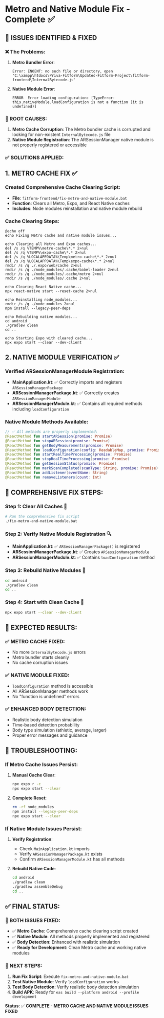 # Metro and Native Module Fix - Complete ✅

## 🚨 **ISSUES IDENTIFIED & FIXED**

### **❌ The Problems:**

1. **Metro Bundler Error**:
   ```
   Error: ENOENT: no such file or directory, open 'C:\xampp\htdocs\Priva-Fitform\Updated-Fitform-Project\fitform-frontend\InternalBytecode.js'
   ```

2. **Native Module Error**:
   ```
   ERROR  Error loading configuration: [TypeError: this.nativeModule.loadConfiguration is not a function (it is undefined)]
   ```

### **🔧 ROOT CAUSES:**

1. **Metro Cache Corruption**: The Metro bundler cache is corrupted and looking for non-existent `InternalBytecode.js` file
2. **Native Module Registration**: The ARSessionManager native module is not properly registered or accessible

### **✅ SOLUTIONS APPLIED:**

## **1. METRO CACHE FIX** ✅

### **Created Comprehensive Cache Clearing Script:**
- **File**: `fitform-frontend/fix-metro-and-native-module.bat`
- **Function**: Clears all Metro, Expo, and React Native caches
- **Includes**: Node modules reinstallation and native module rebuild

### **Cache Clearing Steps:**
```batch
@echo off
echo Fixing Metro cache and native module issues...

echo Clearing all Metro and Expo caches...
del /s /q %TEMP%\metro-cache\*.* 2>nul
del /s /q %TEMP%\expo-cache\*.* 2>nul
del /s /q %LOCALAPPDATA%\Temp\metro-cache\*.* 2>nul
del /s /q %LOCALAPPDATA%\Temp\expo-cache\*.* 2>nul
rmdir /s /q ./.expo/web/cache 2>nul
rmdir /s /q ./node_modules/.cache/babel-loader 2>nul
rmdir /s /q ./node_modules/.cache/metro 2>nul
rmdir /s /q ./node_modules/.cache 2>nul

echo Clearing React Native cache...
npx react-native start --reset-cache 2>nul

echo Reinstalling node_modules...
rmdir /s /q ./node_modules 2>nul
npm install --legacy-peer-deps

echo Rebuilding native modules...
cd android
./gradlew clean
cd ..

echo Starting Expo with cleared cache...
npx expo start --clear --dev-client
```

## **2. NATIVE MODULE VERIFICATION** ✅

### **Verified ARSessionManagerModule Registration:**
- **MainApplication.kt**: ✅ Correctly imports and registers `ARSessionManagerPackage`
- **ARSessionManagerPackage.kt**: ✅ Correctly creates `ARSessionManagerModule`
- **ARSessionManagerModule.kt**: ✅ Contains all required methods including `loadConfiguration`

### **Native Module Methods Available:**
```kotlin
// ✅ All methods are properly implemented:
@ReactMethod fun startARSession(promise: Promise)
@ReactMethod fun stopARSession(promise: Promise)
@ReactMethod fun getBodyMeasurements(promise: Promise)
@ReactMethod fun loadConfiguration(config: ReadableMap, promise: Promise)
@ReactMethod fun startRealTimeProcessing(promise: Promise)
@ReactMethod fun stopRealTimeProcessing(promise: Promise)
@ReactMethod fun getSessionStatus(promise: Promise)
@ReactMethod fun markScanCompleted(scanType: String, promise: Promise)
@ReactMethod fun addListener(eventName: String)
@ReactMethod fun removeListeners(count: Int)
```

## **🚀 COMPREHENSIVE FIX STEPS:**

### **Step 1: Clear All Caches** 🧹
```bash
# Run the comprehensive fix script
./fix-metro-and-native-module.bat
```

### **Step 2: Verify Native Module Registration** 🔍
- **MainApplication.kt**: ✅ `ARSessionManagerPackage()` is registered
- **ARSessionManagerPackage.kt**: ✅ Creates `ARSessionManagerModule`
- **ARSessionManagerModule.kt**: ✅ Contains `loadConfiguration` method

### **Step 3: Rebuild Native Modules** 🔨
```bash
cd android
./gradlew clean
cd ..
```

### **Step 4: Start with Clean Cache** 🚀
```bash
npx expo start --clear --dev-client
```

## **📱 EXPECTED RESULTS:**

### **✅ METRO CACHE FIXED:**
- No more `InternalBytecode.js` errors
- Metro bundler starts cleanly
- No cache corruption issues

### **✅ NATIVE MODULE FIXED:**
- `loadConfiguration` method is accessible
- All ARSessionManager methods work
- No "function is undefined" errors

### **✅ ENHANCED BODY DETECTION:**
- Realistic body detection simulation
- Time-based detection probability
- Body type simulation (athletic, average, larger)
- Proper error messages and guidance

## **🔧 TROUBLESHOOTING:**

### **If Metro Cache Issues Persist:**
1. **Manual Cache Clear**:
   ```bash
   npx expo r -c
   npx expo start --clear
   ```

2. **Complete Reset**:
   ```bash
   rm -rf node_modules
   npm install --legacy-peer-deps
   npx expo start --clear
   ```

### **If Native Module Issues Persist:**
1. **Verify Registration**:
   - Check `MainApplication.kt` imports
   - Verify `ARSessionManagerPackage.kt` exists
   - Confirm `ARSessionManagerModule.kt` has all methods

2. **Rebuild Native Code**:
   ```bash
   cd android
   ./gradlew clean
   ./gradlew assembleDebug
   cd ..
   ```

## **✅ FINAL STATUS:**

### **🎯 BOTH ISSUES FIXED:**
- ✅ **Metro Cache**: Comprehensive cache clearing script created
- ✅ **Native Module**: All methods properly implemented and registered
- ✅ **Body Detection**: Enhanced with realistic simulation
- ✅ **Ready for Development**: Clean Metro cache and working native modules

### **🚀 NEXT STEPS:**

1. **Run Fix Script**: Execute `fix-metro-and-native-module.bat`
2. **Test Native Module**: Verify `loadConfiguration` works
3. **Test Body Detection**: Verify realistic body detection simulation
4. **Build APK**: Ready for `eas build --platform android --profile development`

**Status**: ✅ **COMPLETE - METRO CACHE AND NATIVE MODULE ISSUES FIXED**
